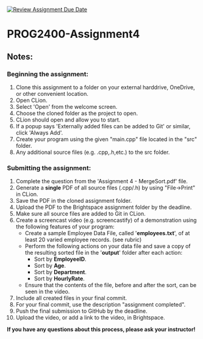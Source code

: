 [![Review Assignment Due Date](https://classroom.github.com/assets/deadline-readme-button-22041afd0340ce965d47ae6ef1cefeee28c7c493a6346c4f15d667ab976d596c.svg)](https://classroom.github.com/a/16c7yP-R)
# PROG2400-Assignment4

## Notes:

### Beginning the assignment:

1) Clone this assignment to a folder on your external harddrive, OneDrive, or other convenient location.
2) Open CLion.
3) Select 'Open' from the welcome screen.
4) Choose the cloned folder as the project to open.
5) CLion should open and allow you to start.
6) If a popup says 'Externally added files can be added to Git' or similar, click 'Always Add'.
7) Create your program using the given "main.cpp" file located in the "src" folder.
8) Any additional source files (e.g. .cpp,.h,etc.) to the src folder.

### Submitting the assignment:

1) Complete the question from the 'Assignment 4 - MergeSort.pdf' file.
2) Generate a **single** PDF of all source files (.cpp/.h) by using "File->Print" in CLion.
3) Save the PDF in the cloned assignment folder.
4) Upload the PDF to the Brightspace assignment folder by the deadline.
5) Make sure all source files are added to Git in CLion.
6) Create a screencast video (e.g. screencastify) of a demonstration using the following features of your program:  
   * Create a sample Employee Data File, called '__employees.txt__', of at least 20 varied employee records. (see rubric)
   * Perform the following actions on your data file and save a copy of the resulting sorted file in the '__output__' folder after each action:
      * Sort by __EmployeeID__.
      * Sort by __Age__.
      * Sort by __Department__.
      * Sort by __HourlyRate__.
   * Ensure that the contents of the file, before and after the sort, can be seen in the video.
7) Include all created files in your final commit.
8) For your final commit, use the description "assignment completed".
9) Push the final submission to GitHub by the deadline.
10) Upload the video, or add a link to the video, in Brightspace.
    
**If you have any questions about this process, please ask your instructor!**
